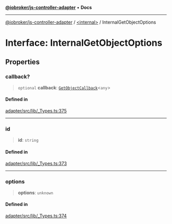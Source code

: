 [**@iobroker/js-controller-adapter**](../../README.md) • **Docs**

***

[@iobroker/js-controller-adapter](../../globals.md) / [\<internal\>](../README.md) / InternalGetObjectOptions

# Interface: InternalGetObjectOptions

## Properties

### callback?

> `optional` **callback**: [`GetObjectCallback`](../type-aliases/GetObjectCallback.md)\<`any`\>

#### Defined in

[adapter/src/lib/\_Types.ts:375](https://github.com/ioBroker/ioBroker.js-controller/blob/40cb80c182f7d6dd76c85ace42cdd78fa9b7a8dc/packages/adapter/src/lib/_Types.ts#L375)

***

### id

> **id**: `string`

#### Defined in

[adapter/src/lib/\_Types.ts:373](https://github.com/ioBroker/ioBroker.js-controller/blob/40cb80c182f7d6dd76c85ace42cdd78fa9b7a8dc/packages/adapter/src/lib/_Types.ts#L373)

***

### options

> **options**: `unknown`

#### Defined in

[adapter/src/lib/\_Types.ts:374](https://github.com/ioBroker/ioBroker.js-controller/blob/40cb80c182f7d6dd76c85ace42cdd78fa9b7a8dc/packages/adapter/src/lib/_Types.ts#L374)
